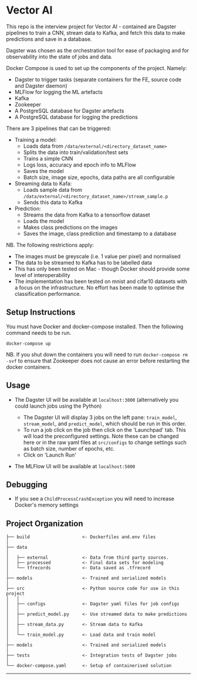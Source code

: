 # Vector AI

This repo is the interview project for Vector AI - contained are Dagster pipelines to 
train a CNN, stream data to Kafka, and fetch this data to make predictions and save in 
a database.

Dagster was chosen as the orchestration tool for ease of packaging and for 
observability into the state of jobs and data.

Docker Compose is used to set up the components of the project. Namely:

* Dagster to trigger tasks (separate containers for the FE, source code and Dagster daemon)
* MLFlow for logging the ML artefacts
* Kafka 
* Zookeeper  
* A PostgreSQL database for Dagster artefacts
* A PostgreSQL database for logging the predictions

There are 3 pipelines that can be triggered:

* Training a model:
  * Loads data from `/data/external/<directory_dataset_name>`
  * Splits the data into train/validation/test sets
  * Trains a simple CNN
  * Logs loss, accuracy and epoch info to MLFlow
  * Saves the model
  * Batch size, image size, epochs, data paths are all configurable
* Streaming data to Kafa:
  * Loads sample data from `/data/external/<directory_dataset_name>/stream_sample.p`
  * Sends this data to Kafka
* Prediction:
  * Streams the data from Kafka to a tensorflow dataset
  * Loads the model
  * Makes class predictions on the images
  * Saves the image, class prediction and timestamp to a database

NB. The following restrictions apply:

* The images must be greyscale (i.e. 1 value per pixel) and normalised
* The data to be streamed to Kafka has to be labelled data
* This has only been tested on Mac - though Docker should provide some level of interoperability
* The implementation has been tested on mnist and cifar10 datasets with a focus on the 
  infrastructure. No effort has been made to optimise the classification performance.

## Setup Instructions

You must have Docker and docker-compose installed. Then the following command needs to be run.

```
docker-compose up
```

NB. If you shut down the containers you will need to run `docker-compose rm -svf` to 
ensure that Zookeeper does not cause an error before restarting the docker containers.

## Usage

* The Dagster UI will be available at `localhost:3000` (alternatively you could launch 
  jobs using the Python)
  * The Dagster UI will display 3 jobs on the left pane: `train_model`, `stream_model`, 
    and `predict_model`, which should be run in this order.
  * To run a job click on the job then click on the 'Launchpad' tab. This will load the 
    preconfigured settings. Note these can be changed here or in the raw yaml files at
    `src/configs` to change settings such as batch size, number of epochs, etc.
  * Click on 'Launch Run'  

* The MLFlow UI will be available at `localhost:5000`

## Debugging

* If you see a `ChildProcessCrashException` you will need to increase Docker's memory settings


Project Organization 
------------

    ├── build                    <- Dockerfiles and.env files
    │
    ├── data
    │
    │   ├── external             <- Data from third party sources.
    │   ├── processed            <- Final data sets for modeling
    │   └── tfrecords            <- Data saved as .tfrecord
    │
    ├── models                   <- Trained and serialized models
    │
    ├── src                      <- Python source code for use in this project
    │   │
    │   ├── configs              <- Dagster yaml files for job configs
    │   │
    │   ├── predict_model.py     <- Use streamed data to make predictions 
    │   │
    │   ├── stream_data.py       <- Stream data to Kafka
    │   │
    │   └── train_model.py       <- Load data and train model
    │
    ├── models                   <- Trained and serialized models
    │
    ├── tests                    <- Integration tests of Dagster jobs
    │
    └── docker-compose.yaml      <- Setup of containerised solution

--------
